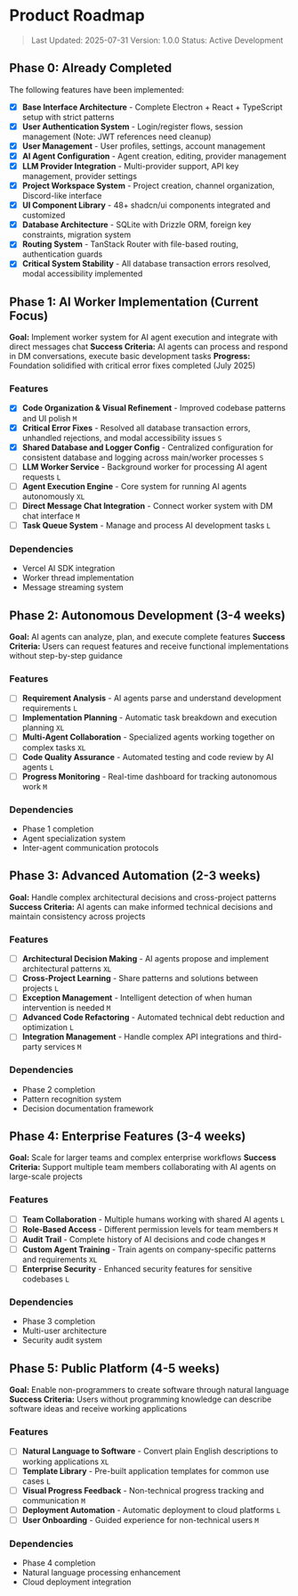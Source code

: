 # Product Roadmap

> Last Updated: 2025-07-31
> Version: 1.0.0
> Status: Active Development

## Phase 0: Already Completed

The following features have been implemented:

- [x] **Base Interface Architecture** - Complete Electron + React + TypeScript setup with strict patterns
- [x] **User Authentication System** - Login/register flows, session management (Note: JWT references need cleanup)
- [x] **User Management** - User profiles, settings, account management
- [x] **AI Agent Configuration** - Agent creation, editing, provider management
- [x] **LLM Provider Integration** - Multi-provider support, API key management, provider settings
- [x] **Project Workspace System** - Project creation, channel organization, Discord-like interface
- [x] **UI Component Library** - 48+ shadcn/ui components integrated and customized
- [x] **Database Architecture** - SQLite with Drizzle ORM, foreign key constraints, migration system
- [x] **Routing System** - TanStack Router with file-based routing, authentication guards
- [x] **Critical System Stability** - All database transaction errors resolved, modal accessibility implemented

## Phase 1: AI Worker Implementation (Current Focus)

**Goal:** Implement worker system for AI agent execution and integrate with direct messages chat
**Success Criteria:** AI agents can process and respond in DM conversations, execute basic development tasks
**Progress:** Foundation solidified with critical error fixes completed (July 2025)

### Features

- [x] **Code Organization & Visual Refinement** - Improved codebase patterns and UI polish `M`
- [x] **Critical Error Fixes** - Resolved all database transaction errors, unhandled rejections, and modal accessibility issues `S`
- [x] **Shared Database and Logger Config** - Centralized configuration for consistent database and logging across main/worker processes `S`
- [ ] **LLM Worker Service** - Background worker for processing AI agent requests `L`
- [ ] **Agent Execution Engine** - Core system for running AI agents autonomously `XL`
- [ ] **Direct Message Chat Integration** - Connect worker system with DM chat interface `M`
- [ ] **Task Queue System** - Manage and process AI development tasks `L`

### Dependencies

- Vercel AI SDK integration
- Worker thread implementation
- Message streaming system

## Phase 2: Autonomous Development (3-4 weeks)

**Goal:** AI agents can analyze, plan, and execute complete features
**Success Criteria:** Users can request features and receive functional implementations without step-by-step guidance

### Features

- [ ] **Requirement Analysis** - AI agents parse and understand development requirements `L`
- [ ] **Implementation Planning** - Automatic task breakdown and execution planning `XL`
- [ ] **Multi-Agent Collaboration** - Specialized agents working together on complex tasks `XL`
- [ ] **Code Quality Assurance** - Automated testing and code review by AI agents `L`
- [ ] **Progress Monitoring** - Real-time dashboard for tracking autonomous work `M`

### Dependencies

- Phase 1 completion
- Agent specialization system
- Inter-agent communication protocols

## Phase 3: Advanced Automation (2-3 weeks)

**Goal:** Handle complex architectural decisions and cross-project patterns
**Success Criteria:** AI agents can make informed technical decisions and maintain consistency across projects

### Features

- [ ] **Architectural Decision Making** - AI agents propose and implement architectural patterns `XL`
- [ ] **Cross-Project Learning** - Share patterns and solutions between projects `L`
- [ ] **Exception Management** - Intelligent detection of when human intervention is needed `M`
- [ ] **Advanced Code Refactoring** - Automated technical debt reduction and optimization `L`
- [ ] **Integration Management** - Handle complex API integrations and third-party services `M`

### Dependencies

- Phase 2 completion
- Pattern recognition system
- Decision documentation framework

## Phase 4: Enterprise Features (3-4 weeks)

**Goal:** Scale for larger teams and complex enterprise workflows
**Success Criteria:** Support multiple team members collaborating with AI agents on large-scale projects

### Features

- [ ] **Team Collaboration** - Multiple humans working with shared AI agents `L`
- [ ] **Role-Based Access** - Different permission levels for team members `M`
- [ ] **Audit Trail** - Complete history of AI decisions and code changes `M`
- [ ] **Custom Agent Training** - Train agents on company-specific patterns and requirements `XL`
- [ ] **Enterprise Security** - Enhanced security features for sensitive codebases `L`

### Dependencies

- Phase 3 completion
- Multi-user architecture
- Security audit system

## Phase 5: Public Platform (4-5 weeks)

**Goal:** Enable non-programmers to create software through natural language
**Success Criteria:** Users without programming knowledge can describe software ideas and receive working applications

### Features

- [ ] **Natural Language to Software** - Convert plain English descriptions to working applications `XL`
- [ ] **Template Library** - Pre-built application templates for common use cases `L`
- [ ] **Visual Progress Feedback** - Non-technical progress tracking and communication `M`
- [ ] **Deployment Automation** - Automatic deployment to cloud platforms `L`
- [ ] **User Onboarding** - Guided experience for non-technical users `M`

### Dependencies

- Phase 4 completion
- Natural language processing enhancement
- Cloud deployment integration
